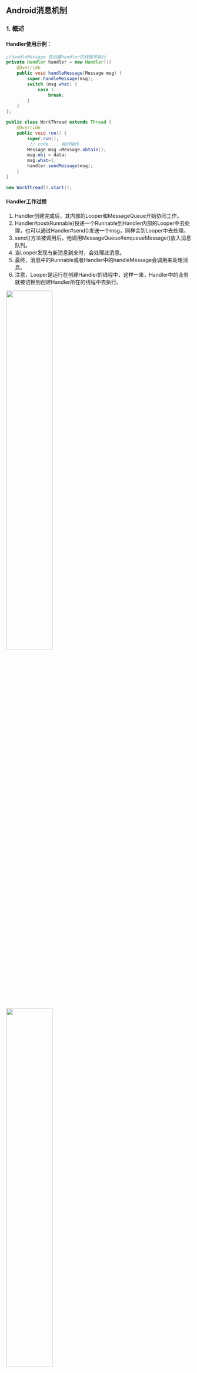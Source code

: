 
## Android消息机制

### 1. 概述

#### Handler使用示例：

```java
//handleMessage 在创建handler的线程中执行
private Handler handler = new Handler(){
    @Override
    public void handleMessage(Message msg) {
        super.handleMessage(msg);
        switch (msg.what) {
            case 1:
                break;
        }
    }
};

public class WorkThread extends Thread {
    @Override
    public void run() {
        super.run();
         // code ... 耗时操作
        Message msg =Message.obtain();
        msg.obj = data;
        msg.what=1;
        handler.sendMessage(msg);
    }
}

new WorkThread().start();
```

#### Handler工作过程

1. Handler创建完成后，其内部的Looper和MessageQueue开始协同工作。
2. Handler#post(Runnable)投递一个Runnable到Handler内部的Looper中去处理，也可以通过Handler#send()发送一个msg，同样会到Looper中去处理。
3. send()方法被调用后，他调用MessageQueue#enqueueMessage()放入消息队列。
4. 当Looper发现有新消息到来时，会处理此消息。
5. 最终，消息中的Runnable或者Handler中的handleMessage会调用来处理消息。
6. 注意，Looper是运行在创建Handler的线程中，这样一来，Handler中的业务就被切换到创建Handler所在的线程中去执行。

<img src="https://github.com/ExtremeAndroid/image/blob/master/Android%E6%B6%88%E6%81%AF%E6%9C%BA%E5%88%B6.jpg?raw=true" width=50% height=50% />
<img src="https://upload-images.jianshu.io/upload_images/1289721-b355ff5279721171.png?imageMogr2/auto-orient/" width=50% height=50% />


### 2. ThreadLocal
线程内部的数据存储，其他线程无法访问。
在Handler中负责保存每个线程各自的Looper

#### 2.1 使用场景

1. 不同线程有不同数据的时候。

	例如：Handler需要获取当前线程的Looper，显然每个线程有自己的Looper。可以用ThreadLocal来保存。
	
	否则，系统需要维护一张全局的哈希表，保存所有的Lopper，并且提供一个LooperManager访问使用。
	
2. 复杂逻辑下的对象传递。

	例如：某线程中任务复杂，调用栈深，但是又需要监听任务执行的状态。采用ThreadLocal，可以ThreadLocal持有监听器，则监听器是线程内全局的变量，调用get则可以获得监听器对象。
	
	否则，可以采用： 
	
	- 将监听器作为参数传递 --> 过渡传递，程序设计糟糕
	- 在线程外设置静态全局监听器 --> 不具有可扩展性。多有20个线程，则需要有20个全局监听器。并且封装性也不好，最好自包含。
    
#### 2.2 常用方法

```	java
// ThreadLocalMap: hash map，ThreadLocal的数据保存在此map中
public void set(T value) {
    Thread t = Thread.currentThread();
    ThreadLocalMap map = getMap(t);
    if (map != null)
        map.set(this, value);
    else
        createMap(t, value);
}

public T get() {
    Thread t = Thread.currentThread();
    ThreadLocalMap map = getMap(t);
    if (map != null) {
        ThreadLocalMap.Entry e = map.getEntry(this);
        if (e != null) {
            T result = (T)e.value;
            return result;
        }
    }
    return setInitialValue();
}
```

### 3. MessageQueue
消息队列的具体实现，包含入队、出队

```java
/** 插入队列
 * 1. 单链表存取方便，用来实现消息队列
 * 2. 加锁存取
 * 3. 若标记退出，则不入队列
 */
boolean enqueueMessage(Message msg, long when) {
    synchronized (this) {
        if (mQuitting) {	//标记为退出，禁止入队
            return false;
        }
		// code ... 链表插入操作，已省略
    }
    return true;
}


/** 读取队列
 * 1. 无限循环，若没有消息，则阻塞等待
 * 2. 多有消息，则next返回此消息，并从链表删除。
 */
Message next() {
    for (;;) {
        synchronized (this) {
            Message prevMsg = null;
            Message msg = mMessages;
            if (msg != null && msg.target == null) {
            		// 寻找下一条msg，会被阻塞。
                do {
                    prevMsg = msg;
                    msg = msg.next;
                } while (msg != null && !msg.isAsynchronous());
            }
            if (msg != null) {
                if (now < msg.when) {// 下一条msg还没到执行时间，定个闹钟，到点后执行。
                    // code ... 
                } else { 				//可执行的msg
                    mBlocked = false;
                    if (prevMsg != null) {
                        prevMsg.next = msg.next;
                    } else {
                        mMessages = msg.next;
                    }
                    msg.next = null;
                    msg.markInUse();
                    return msg;		// 返回msg。
                }
            }
            
            // 检查是否退出，return null 会导致loop退出
            if (mQuitting) {
                dispose();
                return null;
            }
        }
    }
}

/** 退出Queue
 * 1. Looper调用quit后，会调用此方法，清空队列。
 * 2. mQuitAllowed只 有且只有 主线程设置为false，所以可以直接抛出异常“主线程不允许退出”。
 */
void quit(boolean safe) {
    if (!mQuitAllowed) {
        throw new IllegalStateException("Main thread not allowed to quit.");
    }
	// code ... 清空queue，省略
}
```
### 4. Looper
负责loop的执行，包含准备、执行、结束三部分

```java
/** 获取主线程的Looper
 * 1. 实际上设计层面不能保证只允许主线程来访问，所以在代码实现上看起来比较脏。具体实现如下：
 * 2. 方法名标注主线程的Looper
 * 3. 注释写Android环境主线程会自动调用此方法，用户不能调用
 * 4. 初始化的主线程ActivityThread的时候，直接调用此方法，并保存实例sMainLooper
 * 5. 其他方法若调用，则判断sMainLooper==null？，若不为null则表明主线程已启用，此次调用非法，抛出“主线程已启用的”异常。
 */
public static void prepareMainLooper() {
    prepare(false);
    synchronized (Looper.class) {
        if (sMainLooper != null) {
            throw new IllegalStateException("The main Looper has already been prepared.");
        }
        sMainLooper = myLooper();
    }
}

```
Looper执行顺序为：prepare准备-->loop启动循环-->quit退出looper

```java
/** Looper准备
 * 1. prepare()默认调用prepare(true)，允许手动调用quit()取消。
 * 2. prepareMainLooper()调用prepare(false)，主线程不允许退出。
 * 3. prepare(boolean quitAllowed)为private，只有prepareMainLooper()传入false。外界只能调用prepare()，即实现prepare(true)。
 */
public static void prepare() {
    prepare(true);
}
private static void prepare(boolean quitAllowed) {
    if (sThreadLocal.get() != null) {
        throw new RuntimeException("Only one Looper may be created per thread");
    }
    sThreadLocal.set(new Looper(quitAllowed));
}

/** 运行当前线程中的MessageQueue
 * 1. 调用loop()之后，必须调用quit()退出。
 * 2. loop()是一个死循环，只有MessageQueue#next()返回null，才会退出。
 * 3. Looper#quit()调用之后，会调用MessageQueue#quit()/quitSafely()方法，通知消息队列退出，标记退出状态。
 * 4. MessageQueue标记退出状态后，next()方法会返回null。此时，loop死循环才能解除。
 * 5. loop()中调用MessageQueue#next()方法获取新消息。若队列没有消息，则next()阻塞，导致loop阻塞等待消息。
 * 6. 若 MessageQueue#next()返回消息，loop中接下来执行msg.target.dispatchMessage(msg)。
 * 7. msg.target指的是发送此消息的Handler对象，这样，Handler发送的消息，最终交给自己的dispatchMessage(msg)来处理。
 * 8. 但是， dispatchMessage运行在创建Handler时候的Looper中，则将代码执行逻辑切换到对应的线程中去执行。
 */
public static void loop() {
    final Looper me = myLooper();
    if (me == null) {
        throw new RuntimeException("No Looper; Looper.prepare() wasn't called on this thread.");
    }
    for (;;) {
        Message msg = queue.next();	// might block
        if (msg == null) {
            return;						// No message indicates that the message queue is quitting.
        }
        try {
            msg.target.dispatchMessage(msg);
        } finally {
        }
        msg.recycleUnchecked();
    }
}

/** 退出Looper
 * 1. quit()标记退出标志，直接清除所有消息，退出Looper。
 * 2. quitSafely()标记退出标记，不再接受新的message，等待MessageQueue中消息执行完毕后，退出Looper。
 * 3. 标记退出标记，不再接受新的message，例如：Handler#sendMessage(Message)会返回false
 * 4. mQueue.quit，具体实现见MessageQueue#quit(boolean)
 */
public void quit() {
    mQueue.quit(false);
}
public void quitSafely() {
    mQueue.quit(true);
}
```

### 5. Handler
与用户打交道的class，主要工作包含发送消息、接收消息

```java
/** 初始化
 * 1. 会检测looper是否创建，线程中必须先创建looper，才能运行Handler
 */
public Handler(Callback callback, boolean async) {
	// code ...
	mLooper = Looper.myLooper();
	if (mLooper == null) {
	    throw new RuntimeException(
	        "Can't create handler inside thread " + Thread.currentThread()
	                + " that has not called Looper.prepare()");
	}
	// code ...
}

/** 发送消息
 * 1. Handler# post()、sendMessage()、sendMessageDelayed()、sendMessageAtTime()属于入口不同，实质相同;
 * 2. 最终调用 queue.enqueueMessage(msg, uptimeMillis);
 * 3. 返回值true表示插入队列成功，不代表一定能执行;
 * 4. MessageQueue#enqueueMessage(msg)后，next()会执行，return此msg;
 * 5. Looper#loop接收到此msg，调用Handler#dispatchMessage(msg),进入处理消息阶段.
 */

public final boolean post(Runnable r){
   return  sendMessageDelayed(getPostMessage(r), 0);
}

public final boolean sendMessage(Message msg){
    return sendMessageDelayed(msg, 0);
}

public final boolean sendMessageDelayed(Message msg, long delayMillis){
	return sendMessageAtTime(msg, SystemClock.uptimeMillis() + delayMillis);
}
    
public boolean sendMessageAtTime(Message msg, long uptimeMillis) {
	return enqueueMessage(mQueue, msg, uptimeMillis);
}
    
private boolean enqueueMessage(MessageQueue queue, Message msg, long uptimeMillis) {
	msg.target = this;
	if (mAsynchronous) {
	    msg.setAsynchronous(true);
	}
	return queue.enqueueMessage(msg, uptimeMillis);
}


/** 执行队列
 * 1. 检测分发，类似于责任模式。
 * 2. msg.callback，callback是Handler#post(Runnable)传进来的runnbale。
 * 3. mCallback 是直接实例化Handler产生的，若实例化子类，则不会产生此callback
 * 4. handleMessage(),子类必须实现此方法去处理msg。
 */
 public void dispatchMessage(Message msg) {
    if (msg.callback != null) {
        handleCallback(msg);
    } else {
        if (mCallback != null) {
            if (mCallback.handleMessage(msg)) {
                return;
            }
        }
        handleMessage(msg);
    }
}
public void handleMessage(Message msg) {}
```

### 6. ActivityThread（主线程）的消息循环
主程序入口为main(),系统会创建Looper、MessageQueue、并启动。子线程需要自己创建。

```java
public static void main(String[] args) {
	// code ...
	Looper.prepareMainLooper();
	if (sMainThreadHandler == null) {
	    sMainThreadHandler = thread.getHandler();
	}
	Looper.loop();
	// code ...
}
```

#### 为什么要在主线程访问UI？
主线程不是线程安全的线程，若要线程安全，就需要加锁机制保证。

但是，加锁会造成访问麻烦：

1. UI访问机制复杂； 
2. 降低UI线程效率。
